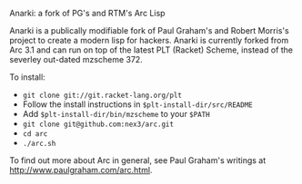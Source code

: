 Anarki: a fork of PG's and RTM's Arc Lisp

Anarki is a publically modifiable fork of Paul Graham's and Robert Morris's
project to create a modern lisp for hackers. Anarki is currently forked 
from Arc 3.1 and can run on top of the latest PLT (Racket) Scheme, instead
of the severley out-dated mzscheme 372.

To install:

* `git clone git://git.racket-lang.org/plt`
* Follow the install instructions in `$plt-install-dir/src/README`
* Add `$plt-install-dir/bin/mzscheme` to your `$PATH`
* `git clone git@github.com:nex3/arc.git`
* `cd arc`
* `./arc.sh`

To find out more about Arc in general, see Paul Graham's writings at
http://www.paulgraham.com/arc.html.
